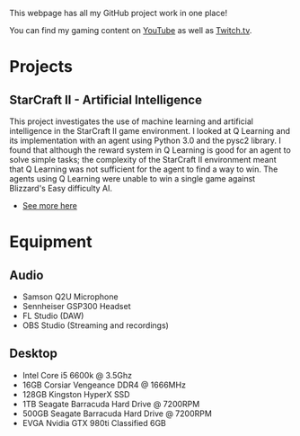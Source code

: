 This webpage has all my GitHub project work in one place!

You can find my gaming content on [YouTube](https://www.youtube.com/channel/UCyGUDokhk5fZUdIf-neAKiw?) as well as [Twitch.tv](https://www.twitch.tv/radiowavez).

# Projects
## StarCraft II - Artificial Intelligence
This project investigates the use of machine learning and artificial intelligence in the StarCraft II game environment. I looked at Q Learning and its implementation with an agent using Python 3.0 and the pysc2 library. I found that although the reward system in Q Learning is good for an agent to solve simple tasks; the complexity of the StarCraft II environment meant that Q Learning was not sufficient for the agent to find a way to win. The agents using Q Learning were unable to win a single game against Blizzard's Easy difficulty AI.
- [See more here](https://github.com/radiowaves7/sc2-ai)

# Equipment
## Audio
- Samson Q2U Microphone
- Sennheiser GSP300 Headset
- FL Studio (DAW)
- OBS Studio (Streaming and recordings)

## Desktop
- Intel Core i5 6600k @ 3.5Ghz
- 16GB Corsiar Vengeance DDR4 @ 1666MHz
- 128GB Kingston HyperX SSD 
- 1TB Seagate Barracuda Hard Drive @ 7200RPM
- 500GB Seagate Barracuda Hard Drive @ 7200RPM
- EVGA Nvidia GTX 980ti Classified 6GB
